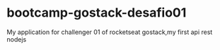 # bootcamp-gostack-desafio01
My application for challenger 01 of rocketseat gostack,my first api rest nodejs

